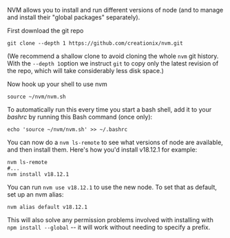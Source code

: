 <!--
.. title: Using NVM to get the most up-to-date version of node
.. slug: Node
.. date: 2015-05-13 14:35:28 UTC+01:00
.. tags:
.. category:
.. link:
.. description:
.. type: text
-->

NVM allows you to install and run different versions of node (and to manage and
install their "global packages" separately).

First download the git repo

    git clone --depth 1 https://github.com/creationix/nvm.git

(We recommend a shallow clone to avoid cloning the whole `nvm` git history. With the `--depth 1`option we instruct `git`
to copy only the latest revision of the repo, which will take considerably less disk space.)

Now hook up your shell to use nvm

    source ~/nvm/nvm.sh

To automatically run this every time you start a bash shell, add it to your *bashrc*
by running this Bash command (once only):

    echo 'source ~/nvm/nvm.sh' >> ~/.bashrc

You can now do a `nvm ls-remote` to see what versions of node are available, and then install them. Here's how you'd
install v18.12.1 for example:

    nvm ls-remote
    #...
    nvm install v18.12.1

You can run `nvm use v18.12.1` to use the new node. To set that as default, set up an nvm alias:

    nvm alias default v18.12.1

This will also solve any permission problems involved with installing with `npm
install --global` -- it will work without needing to specify a prefix.
